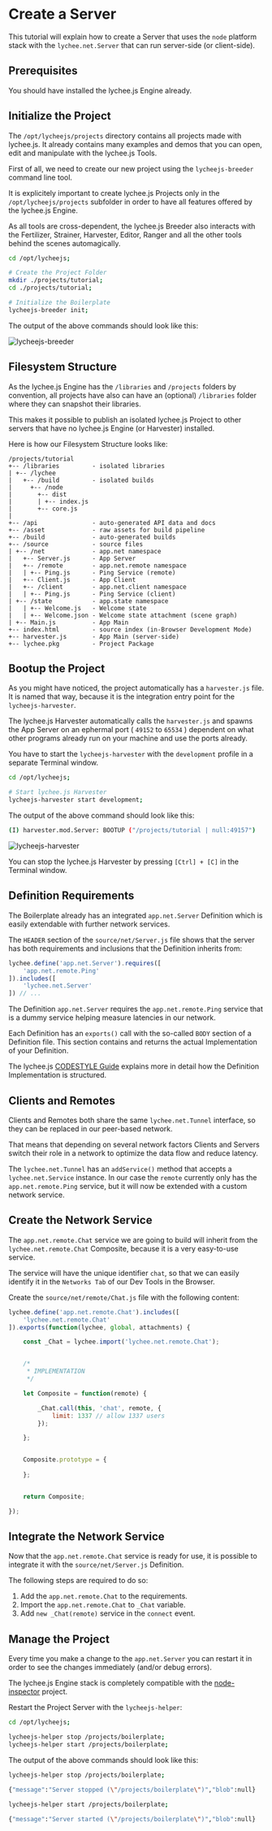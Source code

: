 
# Create a Server

This tutorial will explain how to create a Server that
uses the `node` platform stack with the `lychee.net.Server`
that can run server-side (or client-side).


## Prerequisites

You should have installed the lychee.js Engine already.


## Initialize the Project

The `/opt/lycheejs/projects` directory contains all projects
made with lychee.js. It already contains many examples and
demos that you can open, edit and manipulate with the
lychee.js Tools.

First of all, we need to create our new project using the
`lycheejs-breeder` command line tool.

It is explicitely important to create lychee.js Projects
only in the `/opt/lycheejs/projects` subfolder in order to
have all features offered by the lychee.js Engine.

As all tools are cross-dependent, the lychee.js Breeder also
interacts with the Fertilizer, Strainer, Harvester, Editor,
Ranger and all the other tools behind the scenes automagically.

```bash
cd /opt/lycheejs;

# Create the Project Folder
mkdir ./projects/tutorial;
cd ./projects/tutorial;

# Initialize the Boilerplate
lycheejs-breeder init;
```

The output of the above commands should look like this:

![lycheejs-breeder](./01-server/asset/initialize.png)


## Filesystem Structure

As the lychee.js Engine has the `/libraries` and `/projects`
folders by convention, all projects have also can have an
(optional) `/libraries` folder where they can snapshot their
libraries.

This makes it possible to publish an isolated lychee.js
Project to other servers that have no lychee.js Engine (or
Harvester) installed.

Here is how our Filesystem Structure looks like:

```
/projects/tutorial
+-- /libraries         - isolated libraries
| +-- /lychee
|   +-- /build         - isolated builds
|     +-- /node
|       +-- dist
|       | +-- index.js
|       +-- core.js
|
+-- /api               - auto-generated API data and docs
+-- /asset             - raw assets for build pipeline
+-- /build             - auto-generated builds
+-- /source            - source files
| +-- /net             - app.net namespace
|   +-- Server.js      - App Server
|   +-- /remote        - app.net.remote namespace
|   | +-- Ping.js      - Ping Service (remote)
|   +-- Client.js      - App Client
|   +-- /client        - app.net.client namespace
|   | +-- Ping.js      - Ping Service (client)
| +-- /state           - app.state namespace
|   | +-- Welcome.js   - Welcome state
|   | +-- Welcome.json - Welcome state attachment (scene graph)
| +-- Main.js          - App Main
+-- index.html         - source index (in-Browser Development Mode)
+-- harvester.js       - App Main (server-side)
+-- lychee.pkg         - Project Package
```


## Bootup the Project

As you might have noticed, the project automatically has
a `harvester.js` file. It is named that way, because it
is the integration entry point for the `lycheejs-harvester`.

The lychee.js Harvester automatically calls the `harvester.js`
and spawns the App Server on an ephermal port ( `49152` to `65534` )
dependent on what other programs already run on your machine
and use the ports already.

You have to start the `lycheejs-harvester` with the
`development` profile in a separate Terminal window.

```bash
cd /opt/lycheejs;

# Start lychee.js Harvester
lycheejs-harvester start development;
```

The output of the above command should look like this:

```bash
(I) harvester.mod.Server: BOOTUP ("/projects/tutorial | null:49157")
```

![lycheejs-harvester](./01-server/asset/harvester.png)

You can stop the lychee.js Harvester by pressing `[Ctrl] + [C]`
in the Terminal window.


## Definition Requirements

The Boilerplate already has an integrated `app.net.Server`
Definition which is easily extendable with further network
services.

The `HEADER` section of the `source/net/Server.js` file shows
that the server has both requirements and inclusions that the
Definition inherits from:

```javascript
lychee.define('app.net.Server').requires([
	'app.net.remote.Ping'
]).includes([
	'lychee.net.Server'
]) // ...
```

The Definition `app.net.Server` requires the `app.net.remote.Ping`
service that is a dummy service helping measure latencies in
our network.

Each Definition has an `exports()` call with the so-called `BODY`
section of a Definition file. This section contains and returns
the actual Implementation of your Definition.

The lychee.js [CODESTYLE Guide](https://github.com/Artificial-Engineering/lychee.js/blob/master/guides/CODESTYLE.md#definition-layout)
explains more in detail how the Definition Implementation is
structured.


## Clients and Remotes

Clients and Remotes both share the same `lychee.net.Tunnel`
interface, so they can be replaced in our peer-based network.

That means that depending on several network factors Clients
and Servers switch their role in a network to optimize the
data flow and reduce latency.

The `lychee.net.Tunnel` has an `addService()` method that accepts a
`lychee.net.Service` instance. In our case the `remote` currently
only has the `app.net.remote.Ping` service, but it will now be
extended with a custom network service.


## Create the Network Service

The `app.net.remote.Chat` service we are going to build will
inherit from the `lychee.net.remote.Chat` Composite, because
it is a very easy-to-use service.

The service will have the unique identifier `chat`, so that
we can easily identify it in the `Networks Tab` of our Dev Tools
in the Browser.

Create the `source/net/remote/Chat.js` file with the following
content:

```javascript
lychee.define('app.net.remote.Chat').includes([
	'lychee.net.remote.Chat'
]).exports(function(lychee, global, attachments) {

	const _Chat = lychee.import('lychee.net.remote.Chat');


	/*
	 * IMPLEMENTATION
	 */

	let Composite = function(remote) {

		_Chat.call(this, 'chat', remote, {
			limit: 1337 // allow 1337 users
		});

	};


	Composite.prototype = {
		
	};


	return Composite;

});
```


## Integrate the Network Service

Now that the `app.net.remote.Chat` service is ready
for use, it is possible to integrate it with the
`source/net/Server.js` Definition.

The following steps are required to do so:

1. Add the `app.net.remote.Chat` to the requirements.
2. Import the `app.net.remote.Chat` to `_Chat` variable.
3. Add `new _Chat(remote)` service in the `connect` event.


## Manage the Project

Every time you make a change to the `app.net.Server`
you can restart it in order to see the changes
immediately (and/or debug errors).

The lychee.js Engine stack is completely compatible
with the [node-inspector](https://github.com/node-inspector/node-inspector)
project.


Restart the Project Server with the `lycheejs-helper`:

```bash
cd /opt/lycheejs;

lycheejs-helper stop /projects/boilerplate;
lycheejs-helper start /projects/boilerplate;
```

The output of the above commands should look like this:

```bash
lycheejs-helper stop /projects/boilerplate;

{"message":"Server stopped (\"/projects/boilerplate\")","blob":null}

lycheejs-helper start /projects/boilerplate;

{"message":"Server started (\"/projects/boilerplate\")","blob":null}
```


